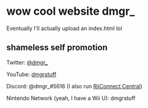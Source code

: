 # wow cool website dmgr_

Eventually I'll actually upload an index.html lol

## shameless self promotion
Twitter: [@dmgr_](https://twitter.com/dmgr_)

YouTube: [dmgrstuff](https://www.youtube.com/channel/UCdRT93z4uRBNvtmlj7hpCiQ)

Discord: @dmgr_#5616 (I also run [RiiConnect Central](https://discord.gg/ByaMmR9))

Nintendo Network (yeah, I have a Wii U): dmgrstuff
